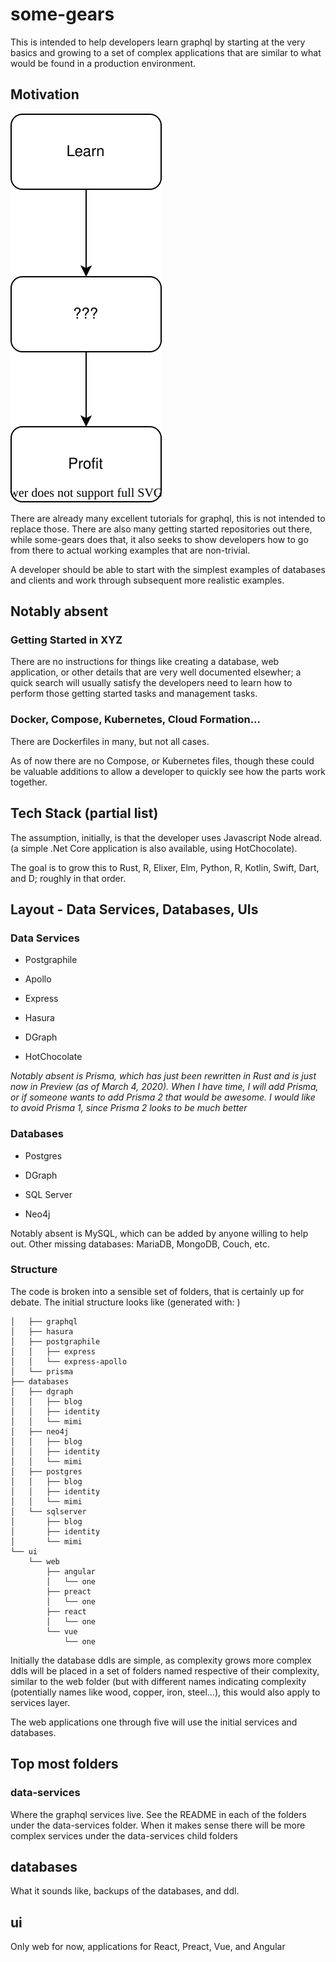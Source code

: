 # some-gears

This is intended to help developers learn graphql by starting at the very basics and growing to a set of complex applications that are similar to what would be found in a production environment.

## Motivation

![](./examples.svg)



There are already many excellent tutorials for graphql, this is not intended to replace those.  There are also many getting started repositories out there, while some-gears does that, it also seeks to show developers how to go from there to actual working examples that are non-trivial.

A developer should be able to start with the simplest examples of databases and clients and work through subsequent more realistic examples.

## Notably absent

### Getting Started in XYZ

There are no instructions for things like creating a database, web application, or other details that are very well documented elsewher; a quick search will usually satisfy the developers need to learn how to perform those getting started tasks and management tasks.

### Docker, Compose, Kubernetes, Cloud Formation...

There are Dockerfiles in many, but not all cases.

As of now there are no Compose, or Kubernetes files, though these could be valuable additions to allow a developer to quickly see how the parts work together.

## Tech Stack (partial list)

The assumption, initially, is that the developer uses Javascript Node alread. (a simple .Net Core application is also available, using HotChocolate).

The goal is to grow this to Rust, R, Elixer, Elm, Python, R, Kotlin, Swift, Dart, and D; roughly in that order.

## Layout - Data Services, Databases, UIs

### Data Services

* Postgraphile

* Apollo

* Express

* Hasura

* DGraph

* HotChocolate

*Notably absent is Prisma, which has just been rewritten in Rust and is just now in Preview (as of March 4, 2020).  When I have time, I will add Prisma, or if someone wants to add Prisma 2 that would be awesome. I would like to avoid Prisma 1, since Prisma 2 looks to be much better*

### Databases

* Postgres

* DGraph

* SQL Server

* Neo4j

Notably absent is MySQL, which can be added by anyone willing to help out. Other missing databases: MariaDB, MongoDB, Couch, etc.



### Structure

The code is broken into a sensible set of folders, that is certainly up for debate. The initial structure looks like (generated with: )

```├── data-services
│   ├── graphql
│   ├── hasura
│   ├── postgraphile
│   │   ├── express
│   │   └── express-apollo
│   └── prisma
├── databases
│   ├── dgraph
│   │   ├── blog
│   │   ├── identity
│   │   └── mimi
│   ├── neo4j
│   │   ├── blog
│   │   ├── identity
│   │   └── mimi
│   ├── postgres
│   │   ├── blog
│   │   ├── identity
│   │   └── mimi
│   └── sqlserver
│       ├── blog
│       ├── identity
│       └── mimi
└── ui
    └── web
        ├── angular
        │   └── one
        ├── preact
        │   └── one
        ├── react
        │   └── one
        └── vue
            └── one
```

Initially the database ddls are simple, as complexity grows more complex ddls will be placed in a set of folders named respective of their complexity, similar to the web folder (but with different names indicating complexity (potentially names like wood, copper, iron, steel...), this would also apply to services layer.

The web applications one through five will use the initial services and databases.


## Top most folders

### data-services 

Where the graphql services live.  See the README in each of the folders under the data-services folder.  When it makes sense there will be more complex services under the data-services child folders

## databases

What it sounds like, backups of the databases, and ddl.

## ui

Only web for now, applications for React, Preact, Vue, and Angular

